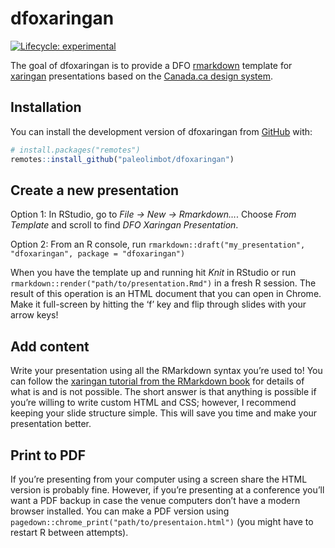 
<!-- README.md is generated from README.Rmd. Please edit that file -->

# dfoxaringan

<!-- badges: start -->

[![Lifecycle:
experimental](https://img.shields.io/badge/lifecycle-experimental-orange.svg)](https://lifecycle.r-lib.org/articles/stages.html#experimental)
<!-- badges: end -->

The goal of dfoxaringan is to provide a DFO
[rmarkdown](https://rmarkdown.rstudio.com) template for
[xaringan](https://bookdown.org/yihui/rmarkdown/xaringan.html)
presentations based on the [Canada.ca design
system](https://www.canada.ca/en/government/about/design-system.html).

## Installation

You can install the development version of dfoxaringan from
[GitHub](https://github.com) with:

``` r
# install.packages("remotes")
remotes::install_github("paleolimbot/dfoxaringan")
```

## Create a new presentation

Option 1: In RStudio, go to *File -\> New -\> Rmarkdown…*. Choose *From
Template* and scroll to find *DFO Xaringan Presentation*.

Option 2: From an R console, run `rmarkdown::draft("my_presentation",
"dfoxaringan", package = "dfoxaringan")`

When you have the template up and running hit *Knit* in RStudio or run
`rmarkdown::render("path/to/presentation.Rmd")` in a fresh R session.
The result of this operation is an HTML document that you can open in
Chrome. Make it full-screen by hitting the ‘f’ key and flip through
slides with your arrow keys\!

## Add content

Write your presentation using all the RMarkdown syntax you’re used to\!
You can follow the [xaringan tutorial from the RMarkdown
book](https://bookdown.org/yihui/rmarkdown/xaringan.html) for details of
what is and is not possible. The short answer is that anything is
possible if you’re willing to write custom HTML and CSS; however, I
recommend keeping your slide structure simple. This will save you time
and make your presentation better.

## Print to PDF

If you’re presenting from your computer using a screen share the HTML
version is probably fine. However, if you’re presenting at a conference
you’ll want a PDF backup in case the venue computers don’t have a modern
browser installed. You can make a PDF version using
`pagedown::chrome_print("path/to/presentaion.html")` (you might have to
restart R between attempts).
